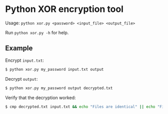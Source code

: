 # Python XOR encryption tool

Usage: `python xor.py <password> <input_file> <output_file>`

Run `python xor.py -h` for help.

## Example
Encrypt `input.txt`:

```bash
$ python xor.py my_password input.txt output
```

Decrypt `output`:

```bash
$ python xor.py my_password output decrypted.txt
```

Verify that the decryption worked:

```bash
$ cmp decrypted.txt input.txt && echo "Files are identical" || echo "Files are different"
```
